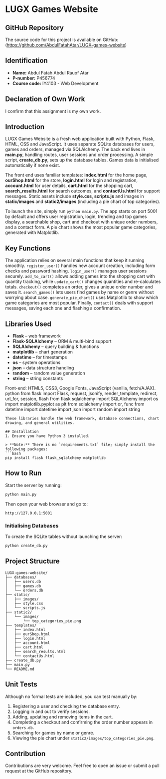 # LUGX Games Website

## GitHub Repository

The source code for this project is available on GitHub: (https://github.com/AbdulFatahAtar/LUGX-games-website)

## Identification

* **Name:** Abdul Fatah Abdul Rauof Atar
* **P-number:** P456774
* **Course code:** IY4103 - Web Development

## Declaration of Own Work

I confirm that this assignment is my own work. 

## Introduction

LUGX Games Website is a fresh web application built with Python, Flask, HTML, CSS and JavaScript. It uses separate SQLite databases for users, games and orders, managed via SQLAlchemy. The back end lives in **main.py**, handling routes, user sessions and order processing. A simple script, **create_db.py**, sets up the database tables. Games data is initialised automatically if none exist.

The front end uses familiar templates: **index.html** for the home page, **ourShop.html** for the store, **login.html** for login and registration, **account.html** for user details, **cart.html** for the shopping cart, **search_results.html** for search outcomes, and **contactUs.html** for support messages. Static assets include **style.css**, **scripts.js** and images in **static/images** and **static2/images** (including a pie chart of top categories).

To launch the site, simply run `python main.py`. The app starts on port 5001 by default and offers user registration, login, trending and top games display, a searchable shop, cart and checkout with unique order numbers, and a contact form. A pie chart shows the most popular game categories, generated with Matplotlib.

## Key Functions

The application relies on several main functions that keep it running smoothly. `register_user()` handles new account creation, including form checks and password hashing. `login_user()` manages user sessions securely. `add_to_cart()` allows adding games into the shopping cart with quantity tracking, while `update_cart()` changes quantities and re-calculates totals. `checkout()` completes an order, gives a unique order number and saves it. `search_games()` lets users find games by name or genre without worrying about case. `generate_pie_chart()` uses Matplotlib to show which game categories are most popular. Finally, `contact()` deals with support messages, saving each one and flashing a confirmation.

## Libraries Used

* **Flask** – web framework
* **Flask-SQLAlchemy** – ORM & multi-bind support
* **SQLAlchemy** – query building & functions
* **matplotlib** – chart generation
* **datetime** – for timestamps
* **os** – system operations
* **json** – data structure handling
* **random** – random value generation
* **string** – string constants

Front-end: HTML5, CSS3, Google Fonts, JavaScript (vanilla, fetch/AJAX).
python
from flask import Flask, request, jsonify, render\_template, redirect, url\_for, session, flash
from flask sqlalchemy import SQLAlchemy
import os
import matplotlib.pyplot as plt
from sqlalchemy import or, func
from datetime import datetime
import json
import random
import string

````
These libraries handle the web framework, database connections, chart drawing, and general utilities.

## Installation
1. Ensure you have Python 3 installed.

> **Note:** There is no `requirements.txt` file; simply install the following packages:
```bash
pip install flask flask_sqlalchemy matplotlib
````

## How to Run

Start the server by running:

```bash
python main.py
```

Then open your web browser and go to:

```
http://127.0.0.1:5001
```

### Initialising Databases

To create the SQLite tables without launching the server:

```bash
python create_db.py
```

## Project Structure

```
LUGX-games-website/
├── databases/
│   ├── users.db
│   ├── games.db
│   └── orders.db
├── static/
│   ├── images/
│   ├── style.css
│   └── scripts.js
├── static2/
│   └── images/
│       └── top_categories_pie.png
├── templates/
│   ├── index.html
│   ├── ourShop.html
│   ├── login.html
│   ├── account.html
│   ├── cart.html
│   ├── search_results.html
│   └── contactUs.html
├── create_db.py
├── main.py
└── README.md
```

## Unit Tests

Although no formal tests are included, you can test manually by:

1. Registering a user and checking the database entry.
2. Logging in and out to verify sessions.
3. Adding, updating and removing items in the cart.
4. Completing a checkout and confirming the order number appears in `orders.db`.
5. Searching for games by name or genre.
6. Viewing the pie chart under `static2/images/top_categories_pie.png`.

## Contribution

Contributions are very welcome. Feel free to open an issue or submit a pull request at the GitHub repository.
